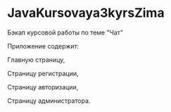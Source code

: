 # JavaKursovaya3kyrsZima

Бэкап курсовой работы по теме "Чат"

Приложение содержит:

Главную страницу,

Страницу регистрации,

Страницу авторизации,

Страницу администратора.


